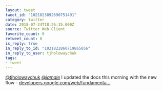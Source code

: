 ```yaml
---
layout: tweet
tweet_id: "1021823892690751491"
category: twitter
date: 2018-07-24T18:26:15.000Z
source: Twitter Web Client
favorite_count: 0
retweet_count: 0
is_reply: true
in_reply_to_id: "1021822860719865856"
in_reply_to_user: tjholowaychuk
tags:
- tweet
---
```


[@tjholowaychuk](https://twitter.com/@tjholowaychuk) [@_iamale_](https://twitter.com/@_iamale_) I updated the docs this morning with the new flow - [developers.google.com/web/fundamenta…](https://developers.google.com/web/fundamentals/app-install-banners/)
